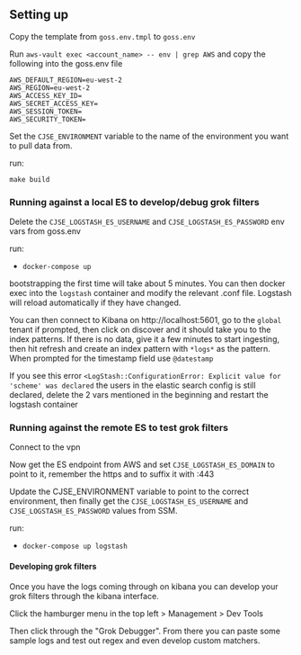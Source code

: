 ## Setting up

Copy the template from `goss.env.tmpl` to `goss.env`

Run `aws-vault exec <account_name> -- env | grep AWS` and copy the following into the goss.env file

```shell
AWS_DEFAULT_REGION=eu-west-2
AWS_REGION=eu-west-2
AWS_ACCESS_KEY_ID=
AWS_SECRET_ACCESS_KEY=
AWS_SESSION_TOKEN=
AWS_SECURITY_TOKEN=
```

Set the `CJSE_ENVIRONMENT` variable to the name of the environment you want to pull
data from.

run:

`make build`

### Running against a local ES to develop/debug grok filters

Delete the `CJSE_LOGSTASH_ES_USERNAME` and `CJSE_LOGSTASH_ES_PASSWORD` env vars from
goss.env

run: 

- `docker-compose up`

bootstrapping the first time will take about 5 minutes. 
You can then docker exec into the `logstash` container and modify the relevant .conf 
file. Logstash will reload automatically if they have changed.

You can then connect to Kibana on http://localhost:5601, go to the `global` tenant if prompted,
then click on discover and it should take you to the index patterns. If there is no data, give it a few minutes to start
ingesting, then hit refresh and create an index pattern with `*logs*` as the pattern. When prompted
for the timestamp field use `@datestamp`

If you see this error `<LogStash::ConfigurationError: Explicit value for 'scheme' was declared` the users in the elastic search config
is still declared, delete the 2 vars mentioned in the beginning and restart the logstash container

### Running against the remote ES to test grok filters

Connect to the vpn

Now get the ES endpoint from AWS and set `CJSE_LOGSTASH_ES_DOMAIN` to point to it, remember the https and to suffix it with :443

Update the CJSE_ENVIRONMENT variable to point to the correct environment, then finally get the 
`CJSE_LOGSTASH_ES_USERNAME` and `CJSE_LOGSTASH_ES_PASSWORD` values from SSM.

run:

- `docker-compose up logstash`

#### Developing grok filters

Once you have the logs coming through on kibana you can develop your grok filters through the kibana interface.

Click the hamburger menu in the top left > Management > Dev Tools

Then click through the "Grok Debugger". From there you can paste some sample logs and test out regex and even develop custom matchers.

